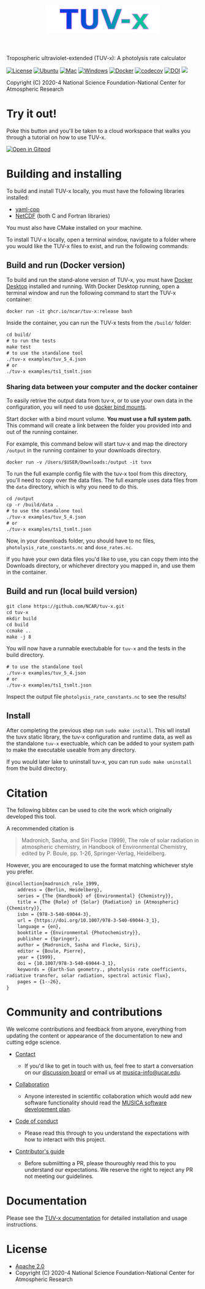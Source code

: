 <h1 align="center">
<img src="docs/source/_static/logo.svg" width="300">
</h1><br>

Tropospheric ultraviolet-extended (TUV-x): A photolysis rate calculator

[![License](https://img.shields.io/github/license/NCAR/tuv-x.svg)](https://github.com/NCAR/tuv-x/blob/main/LICENSE)
[![Ubuntu](https://github.com/NCAR/tuv-x/actions/workflows/ubuntu.yml/badge.svg)](https://github.com/NCAR/tuv-x/actions/workflows/ubuntu.yml)
[![Mac](https://github.com/NCAR/tuv-x/actions/workflows/mac.yml/badge.svg)](https://github.com/NCAR/tuv-x/actions/workflows/mac.yml)
[![Windows](https://github.com/NCAR/tuv-x/actions/workflows/windows.yml/badge.svg)](https://github.com/NCAR/tuv-x/actions/workflows/windows.yml)
[![Docker](https://github.com/NCAR/tuv-x/actions/workflows/docker.yml/badge.svg)](https://github.com/NCAR/tuv-x/actions/workflows/docker.yml)
[![codecov](https://codecov.io/gh/NCAR/tuv-x/branch/main/graph/badge.svg?token=H46AAEAQF9)](https://codecov.io/gh/NCAR/tuv-x)
[![DOI](https://zenodo.org/badge/396946468.svg)](https://zenodo.org/badge/latestdoi/396946468)
[![](https://img.shields.io/badge/Contribute%20with-Gitpod-908a85?logo=gitpod)](https://gitpod.io/#https://github.com/NCAR/tuv-x)

Copyright (C) 2020-4 National Science Foundation-National Center for Atmospheric Research

# Try it out!

Poke this button and you'll be taken to a cloud workspace that walks you through 
a tutorial on how to use TUV-x.

[![Open in Gitpod](https://gitpod.io/button/open-in-gitpod.svg)](https://gitpod.io/#https://github.com/NCAR/tuv-x)

# Building and installing
To build and install TUV-x locally, you must have the following libraries installed:

- [yaml-cpp](https://github.com/jbeder/yaml-cpp/)
- [NetCDF](https://www.unidata.ucar.edu/software/netcdf/) (both C and Fortran libraries)

You must also have CMake installed on your machine. 

To install TUV-x locally,
open a terminal window, navigate to a folder where you would like the TUV-x files to exist,
and run the following commands:

## Build and run (Docker version)

To build and run the stand-alone version of TUV-x, you must have [Docker Desktop](https://www.docker.com/get-started) installed and running. With Docker Desktop running, open a terminal window and run the following command to start the TUV-x container:

```
docker run -it ghcr.io/ncar/tuv-x:release bash
```

Inside the container, you can run the TUV-x tests from the `/build/` folder:

```
cd build/
# to run the tests
make test
# to use the standalone tool
./tuv-x examples/tuv_5_4.json
# or 
./tuv-x examples/ts1_tsmlt.json
```

### Sharing data between your computer and the docker container

To easily retrive the output data from tuv-x, or to use your own data in the configuration,
you will need to use [docker bind mounts](https://docs.docker.com/storage/bind-mounts/).

Start docker with a bind mount volume. **You must use a full system path.** 
This command will create a link between the folder you provided into and out of the running container.

For example, this command below will start tuv-x and map the directory `/output` in the running container
to your downloads directory.
```
docker run -v /Users/$USER/Downloads:/output -it tuvx
```

To run the full example config file with the tuv-x tool from this directory, you'll need to copy over the data files.
The full example uses data files from the `data` directory, which is why you need to do this.

```
cd /output
cp -r /build/data .
# to use the standalone tool
./tuv-x examples/tuv_5_4.json
# or 
./tuv-x examples/ts1_tsmlt.json
```

Now, in your downloads folder, you should have to nc files, `photolysis_rate_constants.nc` and `dose_rates.nc`.

If you have your own data files you'd like to use, you can copy them into the Downloads directory, or whichever directory you mapped in, and use them in the container.


## Build and run (local build version)

```
git clone https://github.com/NCAR/tuv-x.git
cd tuv-x
mkdir build
cd build
ccmake ..
make -j 8
```

You will now have a runnable exectubable for `tuv-x` and the tests in the build directory.

```
# to use the standalone tool
./tuv-x examples/tuv_5_4.json
# or 
./tuv-x examples/ts1_tsmlt.json
```
Inspect the output file `photolysis_rate_constants.nc` to see the results!

## Install

After completing the previous step run `sudo make install`.
This wll install the tuvx static library, the tuv-x configuration
and runtime data, as well as the standalone `tuv-x` exectuable, which can be
added to your system path to make the executable useable from any directory.

If you would later lake to uninstall tuv-x, you can run
`sudo make uninstall` from the build directory. 


# Citation

The following bibtex can be used to cite the work which originally developed
this tool.

A recommended citation is 

> Madronich, Sasha, and Siri Flocke (1999), The role of solar radiation in atmospheric chemistry, in Handbook of Environmental Chemistry, edited by P. Boule, pp. 1-26, Springer-Verlag, Heidelberg.

However, you are encouraged to use the format matching whichever style
you prefer.

```
@incollection{madronich_role_1999,
	address = {Berlin, Heidelberg},
	series = {The {Handbook} of {Environmental} {Chemistry}},
	title = {The {Role} of {Solar} {Radiation} in {Atmospheric} {Chemistry}},
	isbn = {978-3-540-69044-3},
	url = {https://doi.org/10.1007/978-3-540-69044-3_1},
	language = {en},
	booktitle = {Environmental {Photochemistry}},
	publisher = {Springer},
	author = {Madronich, Sasha and Flocke, Siri},
	editor = {Boule, Pierre},
	year = {1999},
	doi = {10.1007/978-3-540-69044-3_1},
	keywords = {Earth-Sun geometry., photolysis rate coefficients, radiative transfer, solar radiation, spectral actinic flux},
	pages = {1--26},
}
```

# Community and contributions
We welcome contributions and feedback from anyone, everything from updating
the content or appearance of the documentation to new and
cutting edge science.

- [Contact](https://github.com/NCAR/tuv-x/discussions)
  - If you'd like to get in touch with us, feel free to start a conversation
on our [discussion board](https://github.com/NCAR/tuv-x/discussions) 
or email us at musica-info@ucar.edu. 

- [Collaboration](https://github.com/NCAR/musica/blob/main/docs/Software%20Development%20Plan.pdf)
  - Anyone interested in scientific collaboration
which would add new software functionality should read the [MUSICA software development plan](https://github.com/NCAR/musica/blob/main/docs/Software%20Development%20Plan.pdf).

- [Code of conduct](https://ncar.github.io/tuv-x/contributing/code_of_conduct.html)
  - Please read this through to you understand the expectations with how to interact with this project.

- [Contributor's guide](https://ncar.github.io/tuv-x/contributing/contributors_guide.html)
  - Before submiitting a PR, please thouroughly read this to you understand our expectations. We reserve the right to reject any PR not meeting our guidelines.


# Documentation
Please see the [TUV-x documentation](https://ncar.github.io/tuv-x/) for detailed
installation and usage instructions.

# License

- [Apache 2.0](/LICENSE)
- Copyright (C) 2020-4 National Science Foundation-National Center for Atmospheric Research
